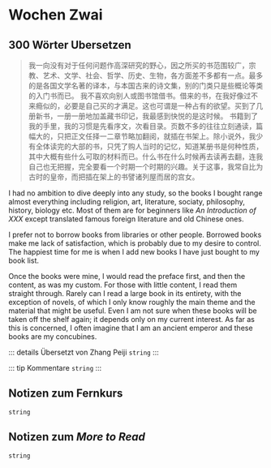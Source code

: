 # Wochen Zwai

## 300 Wörter Ubersetzen

> 我一向没有对于任何问题作高深研究的野心，因之所买的书范围较广，宗教、艺术、文学、社会、哲学、历史、生物，各方面差不多都有一点。最多的是各国文学名著的译本，与本国古来的诗文集，别的门类只是些概论等类的入门书而已。
> 我不喜欢向别人或图书馆借书。借来的书，在我好像过不来瘾似的，必要是自己买的才满足。这也可谓是一种占有的欲望。买到了几册新书，一册一册地加盖藏书印记，我最感到快悦的是这时候。
> 书籍到了我的手里，我的习惯是先看序文，次看目录。页数不多的往往立刻通读，篇幅大的，只把正文任择一二章节略加翻阅，就插在书架上。除小说外，我少有全体读完的大部的书，只凭了购人当时的记忆，知道某册书是何种性质，其中大概有些什么可取的材料而已。什么书在什么时候再去读再去翻，连我自己也无把握，完全要看一个时期一个时期的兴趣。关于这事，我常自比为古时的皇帝，而把插在架上的书譬诸列屋而居的宫女。

I had no ambition to dive deeply into any study, so the books I bought range almost everything including religion, art, literature, sociaty, philosophy, history, biology etc. Most of them are for beginners like *An Introduction of XXX* except translated famous foreign literature and old Chinese ones.

I prefer not to borrow books from libraries or other people. Borrowed books make me lack of satisfaction, which is probably due to my desire to control. The happiest time for me is when I add new books I have just bought to my book list.

Once the books were mine, I would read the preface first, and then the content, as was my custom. For those with little content, I read them straight through. Rarely can I read a large book in its entirety, with the exception of novels, of which I only know roughly the main theme and the material that might be useful. Even I am not sure when these books will be taken off the shelf again; it depends only on my current interest. As far as this is concerned, I often imagine that I am an ancient emperor and these books are my concubines.

::: details Übersetzt von Zhang Peiji
`string`
:::

::: tip Kommentare
`string`
:::

## Notizen zum Fernkurs

`string`

## Notizen zum *More to Read*

`string`

